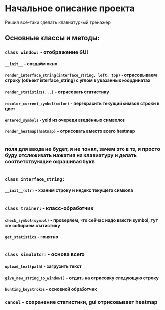 # Начальное описание проекта
Решил всё-таки сделать клавиатурный тренажёр

## Основные классы и методы:

### `class window:` - отображение GUI

#### `__init__` - создаём окно

#### `render_interface_string(interface_string, left, top)` - отрисовываем строку (объект interface_string) с углом в указанных координатах

#### `render_statistics(...)` - отрисовать статистику

#### `recolor_current_symbol(color)` - перекрасить текущий символ строки в цвет

#### `entered_symbols` - yeld из очереди введённых символов

#### `render_heatmap(heatmap)` - отрисовать вместо всего heatmap

#
### поля для ввода не будет, я не понял, зачем это в тз, я просто буду отслеживать нажатия на клавиатуру и делать соответствующие окрашивая букв
#

### `class interface_string:`

#### `__init__(str)` - храним строку и индекс текущего символа

#

### `class trainer:` - класс-обработчик

#### `check_symbol(symbol)` - проверяем, что сейчас надо ввести symbol, тут же собираем статистику

#### `get_statistics` - понятно

#

### `class simulator:` - основа всего

#### `upload_text(path)` - загрузить текст

#### `give_new_string_to_window()` - отдать на отрисовку следующую строку

#### `hunting_keystrokes` - основной обработчик

### `cancel` - сохранение статистики, gui отрисовывает heatmap



